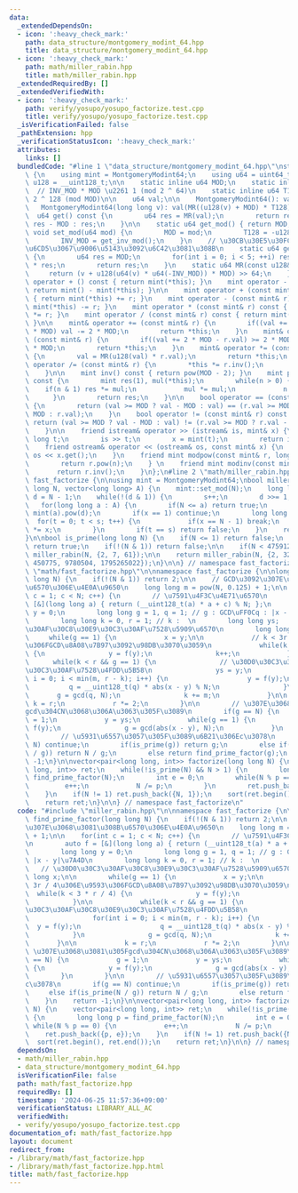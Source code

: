 ```yaml
---
data:
  _extendedDependsOn:
  - icon: ':heavy_check_mark:'
    path: data_structure/montgomery_modint_64.hpp
    title: data_structure/montgomery_modint_64.hpp
  - icon: ':heavy_check_mark:'
    path: math/miller_rabin.hpp
    title: math/miller_rabin.hpp
  _extendedRequiredBy: []
  _extendedVerifiedWith:
  - icon: ':heavy_check_mark:'
    path: verify/yosupo/yosupo_factorize.test.cpp
    title: verify/yosupo/yosupo_factorize.test.cpp
  _isVerificationFailed: false
  _pathExtension: hpp
  _verificationStatusIcon: ':heavy_check_mark:'
  attributes:
    links: []
  bundledCode: "#line 1 \"data_structure/montgomery_modint_64.hpp\"\nstruct MontgomeryModint64\
    \ {\n    using mint = MontgomeryModint64;\n    using u64 = uint64_t;\n    using\
    \ u128 = __uint128_t;\n\n    static inline u64 MOD;\n    static inline u64 INV_MOD;\
    \  // INV_MOD * MOD \u2261 1 (mod 2 ^ 64)\n    static inline u64 T128;     //\
    \ 2 ^ 128 (mod MOD)\n\n    u64 val;\n\n    MontgomeryModint64(): val(0) {}\n \
    \   MontgomeryModint64(long long v): val(MR((u128(v) + MOD) * T128)) {}\n\n  \
    \  u64 get() const {\n        u64 res = MR(val);\n        return res >= MOD ?\
    \ res - MOD : res;\n    }\n\n    static u64 get_mod() { return MOD; }\n    static\
    \ void set_mod(u64 mod) {\n        MOD = mod;\n        T128 = -u128(mod) % mod;\n\
    \        INV_MOD = get_inv_mod();\n    }\n    // \u30CB\u30E5\u30FC\u30C8\u30F3\
    \u6CD5\u3067\u9006\u5143\u3092\u6C42\u3081\u308B\n    static u64 get_inv_mod()\
    \ {\n        u64 res = MOD;\n        for(int i = 0; i < 5; ++i) res *= 2 - MOD\
    \ * res;\n        return res;\n    }\n    static u64 MR(const u128& v) {\n   \
    \     return (v + u128(u64(v) * u64(-INV_MOD)) * MOD) >> 64;\n    }\n\n    mint\
    \ operator + () const { return mint(*this); }\n    mint operator - () const {\
    \ return mint() - mint(*this); }\n\n    mint operator + (const mint& r) const\
    \ { return mint(*this) += r; }\n    mint operator - (const mint& r) const { return\
    \ mint(*this) -= r; }\n    mint operator * (const mint& r) const { return mint(*this)\
    \ *= r; }\n    mint operator / (const mint& r) const { return mint(*this) /= r;\
    \ }\n\n    mint& operator += (const mint& r) {\n        if((val += r.val) >= 2\
    \ * MOD) val -= 2 * MOD;\n        return *this;\n    }\n    mint& operator -=\
    \ (const mint& r) {\n        if((val += 2 * MOD - r.val) >= 2 * MOD) val -= 2\
    \ * MOD;\n        return *this;\n    }\n    mint& operator *= (const mint& r)\
    \ {\n        val = MR(u128(val) * r.val);\n        return *this;\n    }\n    mint&\
    \ operator /= (const mint& r) {\n        *this *= r.inv();\n        return *this;\n\
    \    }\n\n    mint inv() const { return pow(MOD - 2); }\n    mint pow(u128 n)\
    \ const {\n        mint res(1), mul(*this);\n        while(n > 0) {\n        \
    \    if(n & 1) res *= mul;\n            mul *= mul;\n            n >>= 1;\n  \
    \      }\n        return res;\n    }\n\n    bool operator == (const mint& r) const\
    \ {\n        return (val >= MOD ? val - MOD : val) == (r.val >= MOD ? r.val -\
    \ MOD : r.val);\n    }\n    bool operator != (const mint& r) const {\n       \
    \ return (val >= MOD ? val - MOD : val) != (r.val >= MOD ? r.val - MOD : r.val);\n\
    \    }\n\n    friend istream& operator >> (istream& is, mint& x) {\n        long\
    \ long t;\n        is >> t;\n        x = mint(t);\n        return is;\n    }\n\
    \    friend ostream& operator << (ostream& os, const mint& x) {\n        return\
    \ os << x.get();\n    }\n    friend mint modpow(const mint& r, long long n) {\n\
    \        return r.pow(n);\n    } \n    friend mint modinv(const mint& r) {\n \
    \       return r.inv();\n    }\n};\n#line 2 \"math/miller_rabin.hpp\"\n\nnamespace\
    \ fast_factorize {\n\nusing mint = MontgomeryModint64;\nbool miller_rabin(long\
    \ long N, vector<long long> A) {\n    mint::set_mod(N);\n    long long s = 0,\
    \ d = N - 1;\n    while(!(d & 1)) {\n        s++;\n        d >>= 1;\n    }\n \
    \   for(long long a : A) {\n        if(N <= a) return true;\n        mint x =\
    \ mint(a).pow(d);\n        if(x == 1) continue;\n        long long t;\n      \
    \  for(t = 0; t < s; t++) {\n            if(x == N - 1) break;\n            x\
    \ *= x;\n        }\n        if(t == s) return false;\n    }\n    return true;\n\
    }\n\nbool is_prime(long long N) {\n    if(N <= 1) return false;\n    if(N == 2)\
    \ return true;\n    if(!(N & 1)) return false;\n\n    if(N < 4759123141LL) return\
    \ miller_rabin(N, {2, 7, 61});\n\n    return miller_rabin(N, {2, 325, 9375, 28178,\
    \ 450775, 9780504, 1795265022});\n}\n\n} // namespace fast_factorize\n#line 2\
    \ \"math/fast_factorize.hpp\"\n\nnamespace fast_factorize {\n\nlong long find_prime_factor(long\
    \ long N) {\n    if(!(N & 1)) return 2;\n\n    // GCD\u3092\u307E\u3068\u3081\u308B\
    \u6570\u306E\u4E0A\u9650\n    long long m = pow(N, 0.125) + 1;\n\n    for(int\
    \ c = 1; c < N; c++) {\n        // \u7591\u4F3C\u4E71\u6570\n        auto f =\
    \ [&](long long a) { return (__uint128_t(a) * a + c) % N; };\n        long long\
    \ y = 0;\n        long long g = 1, q = 1; // g : GCD\uFF0Cq : |x - y|\u7A4D\n\
    \        long long k = 0, r = 1; // k :  \n        long long ys;   // \u30D0\u30C3\
    \u30AF\u30C8\u30E9\u30C3\u30AF\u7528\u5909\u6570\n        long long x;\n\n   \
    \     while(g == 1) {\n            x = y;\n\n            // k < 3r / 4\u306E\u9593\
    \u306FGCD\u8A08\u7B97\u3092\u98DB\u3070\u3059\n            while(k < 3 * r / 4)\
    \ {\n                y = f(y);\n                k++;\n            }\n\n      \
    \      while(k < r && g == 1) {\n                // \u30D0\u30C3\u30AF\u30C8\u30E9\
    \u30C3\u30AF\u7528\u4FDD\u5B58\n                ys = y;\n                for(int\
    \ i = 0; i < min(m, r - k); i++) {\n                    y = f(y);\n          \
    \          q = __uint128_t(q) * abs(x - y) % N;\n                }\n         \
    \       g = gcd(q, N);\n                k += m;\n            }\n\n           \
    \ k = r;\n            r *= 2;\n        }\n\n        // \u307E\u3068\u3081\u305F\
    gcd\u304CN\u3068\u306A\u3063\u305F\u3089\n        if(g == N) {\n            g\
    \ = 1;\n            y = ys;\n            while(g == 1) {\n                y =\
    \ f(y);\n                g = gcd(abs(x - y), N);\n            }\n        }\n\n\
    \        // \u5931\u6557\u3057\u305F\u3089\u6B21\u306Ec\u3078\n        if(g ==\
    \ N) continue;\n        if(is_prime(g)) return g;\n        else if(is_prime(N\
    \ / g)) return N / g;\n        else return find_prime_factor(g);\n    }\n    return\
    \ -1;\n}\n\nvector<pair<long long, int>> factorize(long long N) {\n    vector<pair<long\
    \ long, int>> ret;\n    while(!is_prime(N) && N > 1) {\n        long long p =\
    \ find_prime_factor(N);\n        int e = 0;\n        while(N % p == 0) {\n   \
    \         e++;\n            N /= p;\n        }\n        ret.push_back({p, e});\n\
    \    }\n    if(N != 1) ret.push_back({N, 1});\n    sort(ret.begin(), ret.end());\n\
    \    return ret;\n}\n\n} // namespace fast_factorize\n"
  code: "#include \"miller_rabin.hpp\"\n\nnamespace fast_factorize {\n\nlong long\
    \ find_prime_factor(long long N) {\n    if(!(N & 1)) return 2;\n\n    // GCD\u3092\
    \u307E\u3068\u3081\u308B\u6570\u306E\u4E0A\u9650\n    long long m = pow(N, 0.125)\
    \ + 1;\n\n    for(int c = 1; c < N; c++) {\n        // \u7591\u4F3C\u4E71\u6570\
    \n        auto f = [&](long long a) { return (__uint128_t(a) * a + c) % N; };\n\
    \        long long y = 0;\n        long long g = 1, q = 1; // g : GCD\uFF0Cq :\
    \ |x - y|\u7A4D\n        long long k = 0, r = 1; // k :  \n        long long ys;\
    \   // \u30D0\u30C3\u30AF\u30C8\u30E9\u30C3\u30AF\u7528\u5909\u6570\n        long\
    \ long x;\n\n        while(g == 1) {\n            x = y;\n\n            // k <\
    \ 3r / 4\u306E\u9593\u306FGCD\u8A08\u7B97\u3092\u98DB\u3070\u3059\n          \
    \  while(k < 3 * r / 4) {\n                y = f(y);\n                k++;\n \
    \           }\n\n            while(k < r && g == 1) {\n                // \u30D0\
    \u30C3\u30AF\u30C8\u30E9\u30C3\u30AF\u7528\u4FDD\u5B58\n                ys = y;\n\
    \                for(int i = 0; i < min(m, r - k); i++) {\n                  \
    \  y = f(y);\n                    q = __uint128_t(q) * abs(x - y) % N;\n     \
    \           }\n                g = gcd(q, N);\n                k += m;\n     \
    \       }\n\n            k = r;\n            r *= 2;\n        }\n\n        //\
    \ \u307E\u3068\u3081\u305Fgcd\u304CN\u3068\u306A\u3063\u305F\u3089\n        if(g\
    \ == N) {\n            g = 1;\n            y = ys;\n            while(g == 1)\
    \ {\n                y = f(y);\n                g = gcd(abs(x - y), N);\n    \
    \        }\n        }\n\n        // \u5931\u6557\u3057\u305F\u3089\u6B21\u306E\
    c\u3078\n        if(g == N) continue;\n        if(is_prime(g)) return g;\n   \
    \     else if(is_prime(N / g)) return N / g;\n        else return find_prime_factor(g);\n\
    \    }\n    return -1;\n}\n\nvector<pair<long long, int>> factorize(long long\
    \ N) {\n    vector<pair<long long, int>> ret;\n    while(!is_prime(N) && N > 1)\
    \ {\n        long long p = find_prime_factor(N);\n        int e = 0;\n       \
    \ while(N % p == 0) {\n            e++;\n            N /= p;\n        }\n    \
    \    ret.push_back({p, e});\n    }\n    if(N != 1) ret.push_back({N, 1});\n  \
    \  sort(ret.begin(), ret.end());\n    return ret;\n}\n\n} // namespace fast_factorize\n"
  dependsOn:
  - math/miller_rabin.hpp
  - data_structure/montgomery_modint_64.hpp
  isVerificationFile: false
  path: math/fast_factorize.hpp
  requiredBy: []
  timestamp: '2024-06-25 11:57:36+09:00'
  verificationStatus: LIBRARY_ALL_AC
  verifiedWith:
  - verify/yosupo/yosupo_factorize.test.cpp
documentation_of: math/fast_factorize.hpp
layout: document
redirect_from:
- /library/math/fast_factorize.hpp
- /library/math/fast_factorize.hpp.html
title: math/fast_factorize.hpp
---
```

